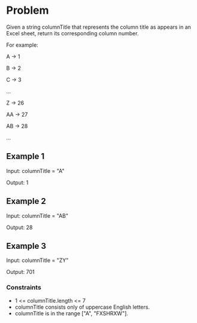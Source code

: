 # Problem

Given a string columnTitle that represents the column title as appears in an Excel sheet, return its corresponding column number.

For example:

A -> 1

B -> 2

C -> 3

...

Z -> 26

AA -> 27

AB -> 28 

...
 

## Example 1

Input: columnTitle = "A"

Output: 1

## Example 2

Input: columnTitle = "AB"

Output: 28

## Example 3

Input: columnTitle = "ZY"

Output: 701
 
### Constraints

- 1 <= columnTitle.length <= 7
- columnTitle consists only of uppercase English letters.
- columnTitle is in the range ["A", "FXSHRXW"].
